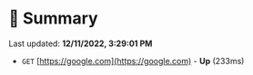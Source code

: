 # 📖 Summary
Last updated: **12/11/2022, 3:29:01 PM**

- `GET` [https://google.com](https://google.com) - **Up** (233ms)
